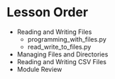 # Lesson Order

* Reading and Writing Files
  * programming_with_files.py
  * read_write_to_files.py
* Managing Files and Directories
* Reading and Writing CSV Files
* Module Review
